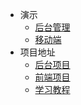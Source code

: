 
  * 演示
    * [后台管理](http://39.98.190.128/index.html)
    * [移动端](http://39.98.190.128/mall-app/mainpage.html)
  * 项目地址
    * [后台项目](https://github.com/macrozheng/mall)
    * [前端项目](https://github.com/macrozheng/mall-admin-web)
    * [学习教程](https://github.com/macrozheng/mall-learning)
